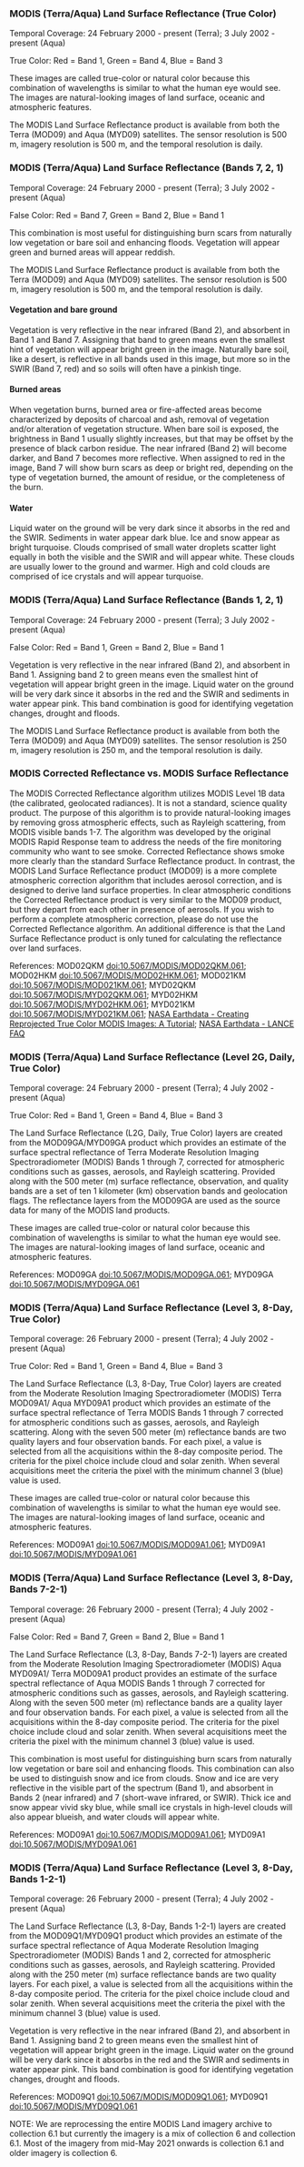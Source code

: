### MODIS (Terra/Aqua) Land Surface Reflectance (True Color)
Temporal Coverage: 24 February 2000 - present (Terra); 3 July 2002 - present (Aqua)

True Color: Red = Band 1, Green = Band 4, Blue = Band 3

These images are called true-color or natural color because this combination of wavelengths is similar to what the human eye would see. The images are natural-looking images of land surface, oceanic and atmospheric features.

The MODIS Land Surface Reflectance product is available from both the Terra (MOD09) and Aqua (MYD09) satellites. The sensor resolution is 500 m, imagery resolution is 500 m, and the temporal resolution is daily.

### MODIS (Terra/Aqua) Land Surface Reflectance (Bands 7, 2, 1)
Temporal Coverage: 24 February 2000 - present (Terra); 3 July 2002 - present (Aqua)

False Color: Red = Band 7, Green = Band 2, Blue = Band 1

This combination is most useful for distinguishing burn scars from naturally low vegetation or bare soil and enhancing floods. Vegetation will appear green and burned areas will appear reddish.

The MODIS Land Surface Reflectance product is available from both the Terra (MOD09) and Aqua (MYD09) satellites. The sensor resolution is 500 m, imagery resolution is 500 m, and the temporal resolution is daily.

#### Vegetation and bare ground
Vegetation is very reflective in the near infrared (Band 2), and absorbent in Band 1 and Band 7. Assigning that band to green means even the smallest hint of vegetation will appear bright green in the image. Naturally bare soil, like a desert, is reflective in all bands used in this image, but more so in the SWIR (Band 7, red) and so soils will often have a pinkish tinge.

#### Burned areas
When vegetation burns, burned area or fire-affected areas become characterized by deposits of charcoal and ash, removal of vegetation and/or alteration of vegetation structure. When bare soil is exposed, the brightness in Band 1 usually slightly increases, but that may be offset by the presence of black carbon residue. The near infrared (Band 2) will become darker, and Band 7 becomes more reflective. When assigned to red in the image, Band 7 will show burn scars as deep or bright red, depending on the type of vegetation burned, the amount of residue, or the completeness of the burn.

#### Water
Liquid water on the ground will be very dark since it absorbs in the red and the SWIR. Sediments in water appear dark blue. Ice and snow appear as bright turquoise. Clouds comprised of small water droplets scatter light equally in both the visible and the SWIR and will appear white. These clouds are usually lower to the ground and warmer. High and cold clouds are comprised of ice crystals and will appear turquoise.

### MODIS (Terra/Aqua) Land Surface Reflectance (Bands 1, 2, 1)
Temporal Coverage: 24 February 2000 - present (Terra); 3 July 2002 - present (Aqua)

False Color: Red = Band 1, Green = Band 2, Blue = Band 1

Vegetation is very reflective in the near infrared (Band 2), and absorbent in Band 1. Assigning band 2 to green means even the smallest hint of vegetation will appear bright green in the image. Liquid water on the ground will be very dark since it absorbs in the red and the SWIR and sediments in water appear pink. This band combination is good for identifying vegetation changes, drought and floods.

The MODIS Land Surface Reflectance product is available from both the Terra (MOD09) and Aqua (MYD09) satellites. The sensor resolution is 250 m, imagery resolution is 250 m, and the temporal resolution is daily.

### MODIS Corrected Reflectance vs. MODIS Surface Reflectance
The MODIS Corrected Reflectance algorithm utilizes MODIS Level 1B data (the calibrated, geolocated radiances). It is not a standard, science quality product. The purpose of this algorithm is to provide natural-looking images by removing gross atmospheric effects, such as Rayleigh scattering, from MODIS visible bands 1-7. The algorithm was developed by the original MODIS Rapid Response team to address the needs of the fire monitoring community who want to see smoke. Corrected Reflectance shows smoke more clearly than the standard Surface Reflectance product. In contrast, the MODIS Land Surface Reflectance product (MOD09) is a more complete atmospheric correction algorithm that includes aerosol correction, and is designed to derive land surface properties. In clear atmospheric conditions the Corrected Reflectance product is very similar to the MOD09 product, but they depart from each other in presence of aerosols. If you wish to perform a complete atmospheric correction, please do not use the Corrected Reflectance algorithm. An additional difference is that the Land Surface Reflectance product is only tuned for calculating the reflectance over land surfaces.

References: MOD02QKM [doi:10.5067/MODIS/MOD02QKM.061](https://doi.org/10.5067/MODIS/MOD02QKM.061); MOD02HKM [doi:10.5067/MODIS/MOD02HKM.061](https://doi.org/10.5067/MODIS/MOD02HKM.061); MOD021KM [doi:10.5067/MODIS/MOD021KM.061](https://doi.org/10.5067/MODIS/MOD021KM.061); MYD02QKM [doi:10.5067/MODIS/MYD02QKM.061](https://doi.org/10.5067/MODIS/MYD02QKM.061); MYD02HKM [doi:10.5067/MODIS/MYD02HKM.061](https://doi.org/10.5067/MODIS/MYD02HKM.061); MYD021KM [doi:10.5067/MODIS/MYD021KM.061](https://doi.org/10.5067/MODIS/MYD021KM.061); [NASA Earthdata - Creating Reprojected True Color MODIS Images: A Tutorial](https://earthdata.nasa.gov/files/MODIS_True_Color.pdf); [NASA Earthdata - LANCE FAQ](https://earthdata.nasa.gov/faq/lance-faq#ed-CRvsSR)

### MODIS (Terra/Aqua) Land Surface Reflectance (Level 2G, Daily, True Color)
Temporal coverage: 24 February 2000 - present (Terra); 4 July 2002 - present (Aqua)

True Color: Red = Band 1, Green = Band 4, Blue = Band 3

The Land Surface Reflectance (L2G, Daily, True Color) layers are created from the MOD09GA/MYD09GA product which provides an estimate of the surface spectral reflectance of Terra Moderate Resolution Imaging Spectroradiometer (MODIS) Bands 1 through 7, corrected for atmospheric conditions such as gasses, aerosols, and Rayleigh scattering. Provided along with the 500 meter (m) surface reflectance, observation, and quality bands are a set of ten 1 kilometer (km) observation bands and geolocation flags. The reflectance layers from the MOD09GA are used as the source data for many of the MODIS land products.

These images are called true-color or natural color because this combination of wavelengths is similar to what the human eye would see. The images are natural-looking images of land surface, oceanic and atmospheric features.

References: MOD09GA [doi:10.5067/MODIS/MOD09GA.061](https://doi.org/10.5067/MODIS/MOD09GA.061); MYD09GA [doi:10.5067/MODIS/MYD09GA.061](https://doi.org/10.5067/MODIS/MYD09GA.061)

### MODIS (Terra/Aqua) Land Surface Reflectance (Level 3, 8-Day, True Color)
Temporal coverage: 26 February 2000 - present (Terra); 4 July 2002 - present (Aqua)

True Color: Red = Band 1, Green = Band 4, Blue = Band 3

The Land Surface Reflectance (L3, 8-Day, True Color) layers are created from the Moderate Resolution Imaging Spectroradiometer (MODIS) Terra MOD09A1/ Aqua MYD09A1 product which provides an estimate of the surface spectral reflectance of Terra MODIS Bands 1 through 7 corrected for atmospheric conditions such as gasses, aerosols, and Rayleigh scattering. Along with the seven 500 meter (m) reflectance bands are two quality layers and four observation bands. For each pixel, a value is selected from all the acquisitions within the 8-day composite period. The criteria for the pixel choice include cloud and solar zenith. When several acquisitions meet the criteria the pixel with the minimum channel 3 (blue) value is used.

These images are called true-color or natural color because this combination of wavelengths is similar to what the human eye would see. The images are natural-looking images of land surface, oceanic and atmospheric features.

References: MOD09A1 [doi:10.5067/MODIS/MOD09A1.061](https://doi.org/10.5067/MODIS/MOD09A1.061); MYD09A1 [doi:10.5067/MODIS/MYD09A1.061](https://doi.org/10.5067/MODIS/MYD09A1.061)

### MODIS (Terra/Aqua) Land Surface Reflectance (Level 3, 8-Day, Bands 7-2-1)
Temporal coverage: 26 February 2000 - present (Terra); 4 July 2002 - present (Aqua)

False Color: Red = Band 7, Green = Band 2, Blue = Band 1

The Land Surface Reflectance (L3, 8-Day, Bands 7-2-1) layers are created from the Moderate Resolution Imaging Spectroradiometer (MODIS) Aqua MYD09A1/ Terra MOD09A1 product provides an estimate of the surface spectral reflectance of Aqua MODIS Bands 1 through 7 corrected for atmospheric conditions such as gasses, aerosols, and Rayleigh scattering. Along with the seven 500 meter (m) reflectance bands are a quality layer and four observation bands. For each pixel, a value is selected from all the acquisitions within the 8-day composite period. The criteria for the pixel choice include cloud and solar zenith. When several acquisitions meet the criteria the pixel with the minimum channel 3 (blue) value is used.

This combination is most useful for distinguishing burn scars from naturally low vegetation or bare soil and enhancing floods. This combination can also be used to distinguish snow and ice from clouds. Snow and ice are very reflective in the visible part of the spectrum (Band 1), and absorbent in Bands 2 (near infrared) and 7 (short-wave infrared, or SWIR). Thick ice and snow appear vivid sky blue, while small ice crystals in high-level clouds will also appear blueish, and water clouds will appear white.


References: MOD09A1 [doi:10.5067/MODIS/MOD09A1.061](https://doi.org/10.5067/MODIS/MOD09A1.061); MYD09A1 [doi:10.5067/MODIS/MYD09A1.061](https://doi.org/10.5067/MODIS/MYD09A1.061)

### MODIS (Terra/Aqua) Land Surface Reflectance (Level 3, 8-Day, Bands 1-2-1)
Temporal coverage: 26 February 2000 - present (Terra); 4 July 2002 - present (Aqua)

The Land Surface Reflectance (L3, 8-Day, Bands 1-2-1) layers are created from the MOD09Q1/MYD09Q1 product which provides an estimate of the surface spectral reflectance of Aqua Moderate Resolution Imaging Spectroradiometer (MODIS) Bands 1 and 2, corrected for atmospheric conditions such as gasses, aerosols, and Rayleigh scattering. Provided along with the 250 meter (m) surface reflectance bands are two quality layers. For each pixel, a value is selected from all the acquisitions within the 8-day composite period. The criteria for the pixel choice include cloud and solar zenith. When several acquisitions meet the criteria the pixel with the minimum channel 3 (blue) value is used.

Vegetation is very reflective in the near infrared (Band 2), and absorbent in Band 1. Assigning band 2 to green means even the smallest hint of vegetation will appear bright green in the image. Liquid water on the ground will be very dark since it absorbs in the red and the SWIR and sediments in water appear pink. This band combination is good for identifying vegetation changes, drought and floods.

References: MOD09Q1 [doi:10.5067/MODIS/MOD09Q1.061](https://doi.org/10.5067/MODIS/MOD09Q1.061); MYD09Q1 [doi:10.5067/MODIS/MYD09Q1.061](https://doi.org/10.5067/MODIS/MYD09Q1.061)

NOTE: We are reprocessing the entire MODIS Land imagery archive to collection 6.1 but currently the imagery is a mix of collection 6 and collection 6.1. Most of the imagery from mid-May 2021 onwards is collection 6.1 and older imagery is collection 6.